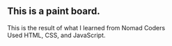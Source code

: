 <h2> This is a paint board. </h2>
This is the result of what I learned from Nomad Coders <br>
Used HTML, CSS, and JavaScript. <br>
